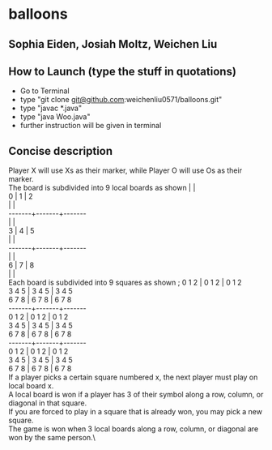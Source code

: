 # balloons

## Sophia Eiden, Josiah Moltz, Weichen Liu

## How to Launch (type the stuff in quotations)
* Go to Terminal
* type "git clone git@github.com:weichenliu0571/balloons.git"
* type "javac *.java"
* type "java Woo.java"
* further instruction will be given in terminal

## Concise description
Player X will use Xs as their marker, while Player O will use Os as their marker.\
The board is subdivided into 9 local boards as shown
       |       |\
   0   |   1   |   2\
       |       |\
-------+-------+-------\
       |       |\
   3   |   4   |   5\
       |       |\
-------+-------+-------\
       |       |\
   6   |   7   |   8\
       |       |\
Each board is subdivided into 9 squares as shown
\; 0 1 2 | 0 1 2 | 0 1 2\
 3 4 5 | 3 4 5 | 3 4 5\
 6 7 8 | 6 7 8 | 6 7 8\
-------+-------+-------\
 0 1 2 | 0 1 2 | 0 1 2\
 3 4 5 | 3 4 5 | 3 4 5\
 6 7 8 | 6 7 8 | 6 7 8\
-------+-------+-------\
 0 1 2 | 0 1 2 | 0 1 2\
 3 4 5 | 3 4 5 | 3 4 5\
 6 7 8 | 6 7 8 | 6 7 8\
If a player picks a certain square numbered x, the next player must play on local board x.\
A local board is won if a player has 3 of their symbol along a row, column, or diagonal in that square.\
If you are forced to play in a square that is already won, you may pick a new square.\
The game is won when 3 local boards along a row, column, or diagonal are won by the same person.\
